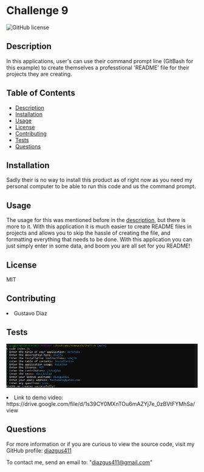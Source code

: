 # Challenge 9

![GitHub license](https://img.shields.io/badge/license-MIT-blue.svg)

## Description

In this applications, user's can use their command prompt line (GitBash for this example) to create themselves a professtional 'README' file for their projects they are creating.

## Table of Contents

- [Description](#description)
- [Installation](#installation)
- [Usage](#usage)
- [License](#license)
- [Contributing](#contributing)
- [Tests](#tests)
- [Questions](#questions)

## Installation

Sadly their is no way to install this product as of right now as you need my personal computer to be able to run this code and us the command prompt.

## Usage

The usage for this was mentioned before in the [description](#description), but there is more to it. With this application it is much easier to create README files in projects and allows you to skip the hassle of creating the file, and formatting everything that needs to be done. With this application you can just simply enter in some data, and boom you are all set for you README!

## License

MIT

## Contributing

<li>Gustavo Diaz

## Tests

![alt text](./assets/Challenge9.png)

<li>Link to demo video:  https://drive.google.com/file/d/1s39CY0MXnTOu6mAZYj7e_0zBVtFYMhSa/view

## Questions
For more information or if you are curious to view the source code, visit my GitHub profile: [diazgus411](https://github.com/diazgus411)

To contact me, send an email to: "diazgus411@gmail.com"